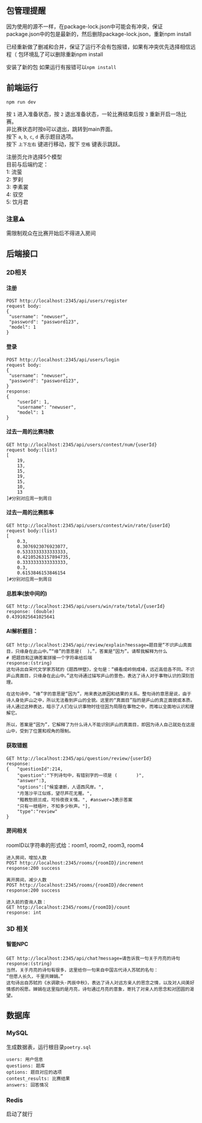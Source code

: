 ## 包管理提醒
因为使用的源不一样，在package-lock.json中可能会有冲突，保证package.json中的包是最新的，然后删除package-lock.json，重新npm install

已经重新做了删减和合并，保证了运行不会有包报错，如果有冲突优先选择相信远程（
包环境乱了可以删除重新npm install

安装了新的包 如果运行有报错可以`npm install`

## 前端运行
`npm run dev`

按 `1` 进入准备状态，按 `2` 退出准备状态，一轮比赛结束后按 `3` 重新开启一场比赛。  
非比赛状态时按`0`可以退出，跳转到main界面。  
按下 `a`, `b`, `c`, `d` 表示题目选项。  
按下 `上下左右` 键进行移动，按下 `空格` 键表示跳跃。    

注册页允许选择5个模型  
目前与后端约定：  
1: 流萤  
2: 罗刹  
3: 李素裳  
4: 驭空  
5: 饮月君  

### 注意⚠️
需限制观众在比赛开始后不得进入房间

## 后端接口

### 2D相关

#### 注册

```
POST http://localhost:2345/api/users/register
request body:
{
 "username": "newuser",
 "password": "password123",
 "model": 1
}
```

#### 登录

```
POST http://localhost:2345/api/users/login
request body:
{
 "username": "newuser",
 "password": "password123",
}
response:
{
    "userId": 1,
    "username": "newuser",
    "model": 1
}
```

#### 过去一周的比赛场数

```
GET http://localhost:2345/api/users/contest/num/{userId}
request body:(list)
[
    19, 
    13,
    15,
    19,
    15,
    10,
    13
]#分别对应周一到周日
```

#### 过去一周的比赛胜率

```
GET http://localhost:2345/api/users/contest/win/rate/{userId}
request body:(list)
[
    0.3,
    0.3076923076923077,
    0.5333333333333333,
    0.42105263157894735,
    0.3333333333333333,
    0.3,
    0.6153846153846154
]#分别对应周一到周日
```

#### 总胜率(放中间的)

```
GET http://localhost:2345/api/users/win/rate/total/{userId}
response: (double)
0.4391025641025641
```

#### AI解析题目：

```
GET http://localhost:2345/api/review/explain?message=题目是“不识庐山真面目，只缘身在此山中。”“缘”的意思是(  )。”，答案是“因为”。请帮我解释为什么
# 把题目和正确答案拼接一个字符串给后端
response:(string)
这句诗出自宋代文学家苏轼的《题西林壁》，全句是：“横看成岭侧成峰，远近高低各不同。不识庐山真面目，只缘身在此山中。”这句诗通过描写庐山的景色，表达了诗人对于事物认识的深刻哲理。

在这句诗中，“缘”字的意思是“因为”，用来表达原因和结果的关系。整句诗的意思是说，由于诗人身处庐山之中，所以无法看到庐山的全貌。这里的“真面目”指的是庐山的真正面貌或本质。诗人通过这种表达，暗示了人们在认识事物时往往因为局限在事物之中，而难以全面地认识和理解它。

所以，答案是“因为”，它解释了为什么诗人不能识别庐山的真面目，即因为诗人自己就处在这座山中，受到了位置和视角的限制。
```

#### 获取错题

```
GET http://localhost:2345/api/question/review/{userId}
response:
{	"questionId":214,
	"question":"下列诗句中，有错别字的一项是 (       )",
	"answer":3,
	"options":["候蛩凄断，人语西风岸。",
	"月落沙平江似练，望尽芦花无雁。",
	"黯教愁损兰成，可怜夜夜关情。", #answer=3表示答案
	"只有一枝梧叶，不知多少秋声。"],
	"type":"review"
}
```

#### 房间相关

roomID以字符串的形式给：room1, room2, room3, room4

```
进入房间，增加人数
POST http://localhost:2345/rooms/{roomID}/increment
response:200 success

离开房间，减少人数
POST http://localhost:2345/rooms/{roomID}/decrement
response:200 success

进入前的查询人数：
GET http://localhost:2345/rooms/{roomID}/count
response: int
```



### 3D 相关

#### 智能NPC

```
GET http://localhost:2345/api/chat?message=请告诉我一句关于月亮的诗句
response:(string)
当然，关于月亮的诗句有很多，这里给你一句来自中国古代诗人苏轼的名句：
“但愿人长久，千里共婵娟。”
这句诗出自苏轼的《水调歌头·丙辰中秋》，表达了诗人对远方亲人的思念之情，以及对人间美好情感的祝愿。婵娟在这里指的是月亮，诗句通过月亮的意象，寄托了对亲人的思念和对团圆的渴望。
```

## 数据库

### MySQL

生成数据表，运行根目录`poetry.sql`

 ```
 users: 用户信息
 questions: 题库
 options: 题目对应的选项
 contest_results: 比赛结果
 answers: 回答情况
 ```

### Redis

启动了就行
